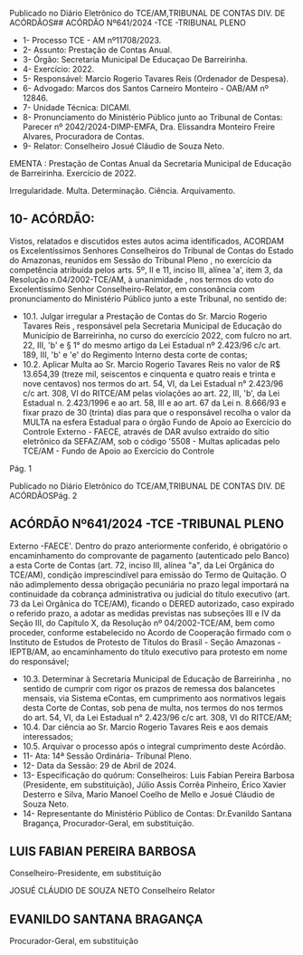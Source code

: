 Publicado  no  Diário  Eletrônico do TCE/AM,TRIBUNAL DE CONTAS DIV. DE ACÓRDÃOS## ACÓRDÃO Nº641/2024 -TCE -TRIBUNAL PLENO

- 1- Processo TCE - AM nº11708/2023.
- 2- Assunto: Prestação de Contas Anual.
- 3- Órgão: Secretaria Municipal De Educaçao De Barreirinha.
- 4- Exercício: 2022.
- 5- Responsável: Marcio Rogerio Tavares Reis (Ordenador de Despesa).
- 6- Advogado: Marcos dos Santos Carneiro Monteiro - OAB/AM nº 12846.
- 7- Unidade Técnica: DICAMI.
- 8- Pronunciamento  do  Ministério  Público  junto  ao  Tribunal  de  Contas: Parecer  nº 2042/2024-DIMP-EMFA,  Dra.  Elissandra  Monteiro  Freire  Alvares,  Procuradora  de Contas.
- 9- Relator: Conselheiro Josué Cláudio de Souza Neto.

EMENTA : Prestação de Contas Anual da Secretaria Municipal de Educação de Barreirinha. Exercício de 2022.

Irregularidade. Multa. Determinação. Ciência. Arquivamento.

## 10-  ACÓRDÃO:

Vistos, relatados e discutidos estes autos acima identificados, ACORDAM os Excelentíssimos Senhores Conselheiros do Tribunal de Contas do Estado do Amazonas, reunidos em Sessão do Tribunal Pleno , no exercício da competência atribuída pelos arts. 5º, II e 11, inciso III, alínea 'a', item 3, da Resolução n.04/2002-TCE/AM, à unanimidade , nos termos do voto do Excelentíssimo Senhor Conselheiro-Relator, em consonância com pronunciamento do Ministério Público junto a este Tribunal, no sentido de:

- 10.1. Julgar  irregular a Prestação  de  Contas  do Sr. Marcio  Rogerio Tavares Reis , responsável pela Secretaria Municipal de Educação do Município de Barreirinha, no curso do exercício 2022, com fulcro no art. 22, III, 'b' e § 1° do mesmo artigo da Lei Estadual nº 2.423/96 c/c art. 189, III, 'b' e 'e' do Regimento Interno desta corte de contas;
- 10.2. Aplicar  Multa ao Sr.  Marcio  Rogerio Tavares  Reis no valor  de  R$ 13.654,39 (treze mil, seiscentos e cinquenta e quatro reais e trinta e nove centavos) nos termos do art. 54, VI, da Lei Estadual n° 2.423/96 c/c art. 308, VI do RITCE/AM pelas violações ao art. 22, III, 'b', da Lei Estadual n. 2.423/1996 e ao art. 58, III e ao art. 67 da Lei n. 8.666/93 e fixar prazo de 30 (trinta) dias para que o responsável recolha o valor da  MULTA na  esfera  Estadual  para  o  órgão  Fundo  de  Apoio  ao Exercício  do  Controle  Externo  -  FAECE,  através  de  DAR  avulso extraído do sítio eletrônico da SEFAZ/AM, sob o código '5508 - Multas aplicadas  pelo  TCE/AM  -  Fundo  de  Apoio  ao  Exercício  do  Controle

Pág. 1

Publicado  no  Diário  Eletrônico do TCE/AM,TRIBUNAL DE CONTAS DIV. DE ACÓRDÃOSPág. 2

## ACÓRDÃO Nº641/2024 -TCE -TRIBUNAL PLENO

Externo -FAECE'.  Dentro do prazo anteriormente conferido, é obrigatório o encaminhamento do comprovante de pagamento (autenticado  pelo  Banco)  a  esta  Corte  de  Contas  (art.  72,  inciso  III, alínea "a", da Lei Orgânica do TCE/AM), condição imprescindível para emissão do Termo de Quitação. O não adimplemento dessa obrigação pecuniária  no  prazo  legal  importará  na  continuidade  da  cobrança administrativa ou judicial do título executivo (art. 73 da Lei Orgânica do TCE/AM), ficando o DERED autorizado, caso expirado o referido prazo, a adotar as medidas previstas nas subseções III e IV da Seção III, do Capítulo  X,  da  Resolução  nº  04/2002-TCE/AM,  bem  como  proceder, conforme  estabelecido  no  Acordo  de  Cooperação  firmado  com  o Instituto de Estudos de Protesto de Títulos do Brasil - Seção Amazonas -  IEPTB/AM, ao encaminhamento do título executivo para protesto em nome do responsável;

- 10.3. Determinar à Secretaria Municipal de Educação de Barreirinha ,  no sentido  de  cumprir  com  rigor  os  prazos  de  remessa  dos  balancetes mensais, via Sistema eContas, em cumprimento aos normativos legais desta Corte de Contas, sob pena de multa, nos termos do nos termos do art. 54, VI, da Lei Estadual n° 2.423/96 c/c art. 308, VI do RITCE/AM;
- 10.4. Dar  ciência ao Sr.  Marcio  Rogerio  Tavares  Reis e  aos  demais interessados;
- 10.5. Arquivar o processo após o integral cumprimento deste Acórdão.
- 11-  Ata: 14ª Sessão Ordinária- Tribunal Pleno.
- 12-  Data da Sessão: 29 de Abril de 2024.
- 13-  Especificação do quórum: Conselheiros: Luis Fabian Pereira Barbosa (Presidente, em  substituição),  Júlio  Assis  Corrêa  Pinheiro,  Érico  Xavier  Desterro  e  Silva,  Mario Manoel Coelho de Mello e Josué Cláudio de Souza Neto.
- 14-  Representante do Ministério Público de Contas: Dr.Evanildo Santana Bragança, Procurador-Geral, em substituição.

## LUIS FABIAN PEREIRA BARBOSA

Conselheiro-Presidente, em substituição

JOSUÉ CLÁUDIO DE SOUZA NETO Conselheiro Relator

## EVANILDO SANTANA BRAGANÇA

Procurador-Geral, em substituição